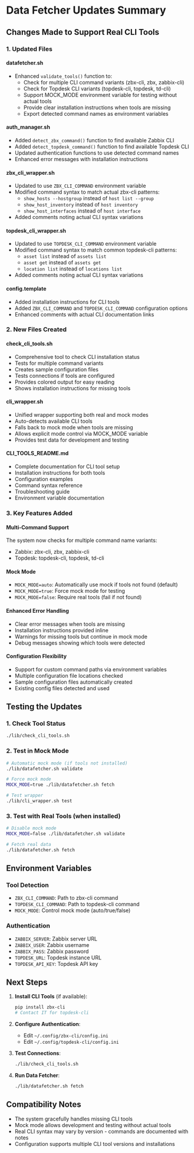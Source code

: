 # Data Fetcher Updates Summary

## Changes Made to Support Real CLI Tools

### 1. Updated Files

#### datafetcher.sh
- Enhanced `validate_tools()` function to:
  - Check for multiple CLI command variants (zbx-cli, zbx, zabbix-cli)
  - Check for Topdesk CLI variants (topdesk-cli, topdesk, td-cli)
  - Support MOCK_MODE environment variable for testing without actual tools
  - Provide clear installation instructions when tools are missing
  - Export detected command names as environment variables

#### auth_manager.sh
- Added `detect_zbx_command()` function to find available Zabbix CLI
- Added `detect_topdesk_command()` function to find available Topdesk CLI
- Updated authentication functions to use detected command names
- Enhanced error messages with installation instructions

#### zbx_cli_wrapper.sh
- Updated to use `ZBX_CLI_COMMAND` environment variable
- Modified command syntax to match actual zbx-cli patterns:
  - `show_hosts --hostgroup` instead of `host list --group`
  - `show_host_inventory` instead of `host inventory`
  - `show_host_interfaces` instead of `host interface`
- Added comments noting actual CLI syntax variations

#### topdesk_cli_wrapper.sh
- Updated to use `TOPDESK_CLI_COMMAND` environment variable
- Modified command syntax to match common topdesk-cli patterns:
  - `asset list` instead of `assets list`
  - `asset get` instead of `assets get`
  - `location list` instead of `locations list`
- Added comments noting actual CLI syntax variations

#### config.template
- Added installation instructions for CLI tools
- Added `ZBX_CLI_COMMAND` and `TOPDESK_CLI_COMMAND` configuration options
- Enhanced comments with actual CLI documentation links

### 2. New Files Created

#### check_cli_tools.sh
- Comprehensive tool to check CLI installation status
- Tests for multiple command variants
- Creates sample configuration files
- Tests connections if tools are configured
- Provides colored output for easy reading
- Shows installation instructions for missing tools

#### cli_wrapper.sh
- Unified wrapper supporting both real and mock modes
- Auto-detects available CLI tools
- Falls back to mock mode when tools are missing
- Allows explicit mode control via MOCK_MODE variable
- Provides test data for development and testing

#### CLI_TOOLS_README.md
- Complete documentation for CLI tool setup
- Installation instructions for both tools
- Configuration examples
- Command syntax reference
- Troubleshooting guide
- Environment variable documentation

### 3. Key Features Added

#### Multi-Command Support
The system now checks for multiple command name variants:
- Zabbix: zbx-cli, zbx, zabbix-cli
- Topdesk: topdesk-cli, topdesk, td-cli

#### Mock Mode
- `MOCK_MODE=auto`: Automatically use mock if tools not found (default)
- `MOCK_MODE=true`: Force mock mode for testing
- `MOCK_MODE=false`: Require real tools (fail if not found)

#### Enhanced Error Handling
- Clear error messages when tools are missing
- Installation instructions provided inline
- Warnings for missing tools but continue in mock mode
- Debug messages showing which tools were detected

#### Configuration Flexibility
- Support for custom command paths via environment variables
- Multiple configuration file locations checked
- Sample configuration files automatically created
- Existing config files detected and used

## Testing the Updates

### 1. Check Tool Status
```bash
./lib/check_cli_tools.sh
```

### 2. Test in Mock Mode
```bash
# Automatic mock mode (if tools not installed)
./lib/datafetcher.sh validate

# Force mock mode
MOCK_MODE=true ./lib/datafetcher.sh fetch

# Test wrapper
./lib/cli_wrapper.sh test
```

### 3. Test with Real Tools (when installed)
```bash
# Disable mock mode
MOCK_MODE=false ./lib/datafetcher.sh validate

# Fetch real data
./lib/datafetcher.sh fetch
```

## Environment Variables

### Tool Detection
- `ZBX_CLI_COMMAND`: Path to zbx-cli command
- `TOPDESK_CLI_COMMAND`: Path to topdesk-cli command
- `MOCK_MODE`: Control mock mode (auto/true/false)

### Authentication
- `ZABBIX_SERVER`: Zabbix server URL
- `ZABBIX_USER`: Zabbix username
- `ZABBIX_PASS`: Zabbix password
- `TOPDESK_URL`: Topdesk instance URL
- `TOPDESK_API_KEY`: Topdesk API key

## Next Steps

1. **Install CLI Tools** (if available):
   ```bash
   pip install zbx-cli
   # Contact IT for topdesk-cli
   ```

2. **Configure Authentication**:
   - Edit `~/.config/zbx-cli/config.ini`
   - Edit `~/.config/topdesk-cli/config.ini`

3. **Test Connections**:
   ```bash
   ./lib/check_cli_tools.sh
   ```

4. **Run Data Fetcher**:
   ```bash
   ./lib/datafetcher.sh fetch
   ```

## Compatibility Notes

- The system gracefully handles missing CLI tools
- Mock mode allows development and testing without actual tools
- Real CLI syntax may vary by version - commands are documented with notes
- Configuration supports multiple CLI tool versions and installations